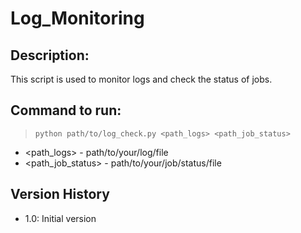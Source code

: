 # Log_Monitoring

## Description:
This script is used to monitor logs and check the status of jobs.

## Command to run:
>```
>python path/to/log_check.py <path_logs> <path_job_status>
>```
- <path_logs> - path/to/your/log/file
- <path_job_status> - path/to/your/job/status/file

## Version History
- 1.0: Initial version